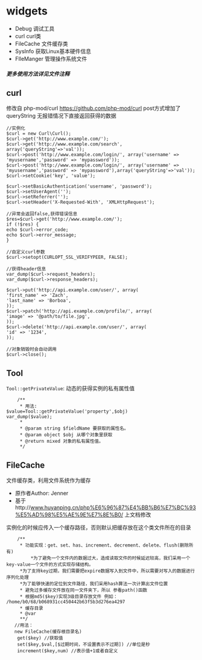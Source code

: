 # widgets

- Debug 调试工具
- curl  curl类
- FileCache 文件缓存类
- SysInfo 获取Linux基本硬件信息
- FIleManger 管理操作系统文件

##### 更多使用方法详见文件注释

## curl
修改自 php-mod/curl https://github.com/php-mod/curl
post方式增加了queryString
无报错情况下直接返回获得的数据
```
//实例化
$curl = new Curl\Curl();
$curl->get('http://www.example.com/');
$curl->get('http://www.example.com/search', array('queryString'=>'val'));
$curl->post('http://www.example.com/login/', array('username' => 'myusername','password' => 'mypassword'));
$curl->post('http://www.example.com/login/', array('username' => 'myusername','password' => 'mypassword'),array('queryString'=>'val'));
$curl->setCookie('key', 'value');

$curl->setBasicAuthentication('username', 'password');
$curl->setUserAgent('');
$curl->setReferrer('');
$curl->setHeader('X-Requested-With', 'XMLHttpRequest');

//异常会返回false,获得错误信息
$res=$curl->get('http://www.example.com/');
if (!$res) {
echo $curl->error_code;
echo $curl->error_message;
}

//自定义curl参数
$curl->setopt(CURLOPT_SSL_VERIFYPEER, FALSE);

//获得header信息
var_dump($curl->request_headers);
var_dump($curl->response_headers);

$curl->put('http://api.example.com/user/', array(
'first_name' => 'Zach',
'last_name' => 'Borboa',
));
$curl->patch('http://api.example.com/profile/', array(
'image' => '@path/to/file.jpg',
));
$curl->delete('http://api.example.com/user/', array(
'id' => '1234',
));

//对象销毁时会自动调用
$curl->close();
```

## Tool
`Tool::getPrivateValue`: 动态的获得实例的私有属性值
```
    /**
     * 用法:
$value=Tool::getPrivateValue('property',$obj)
var_dump($value);
     *
     * @param string $fieldName 要获取的属性名。
     * @param object $obj 从哪个对象里获取
     * @return mixed 对象的私有属性值。
     */
```

## FileCache
文件缓存类，利用文件系统作为缓存
 * 原作者Author: Jenner
 * 基于http://www.huyanping.cn/php%E6%96%87%E4%BB%B6%E7%BC%93%E5%AD%98%E5%AE%9E%E7%8E%B0/ 上文档修改

 实例化的时候应传入一个缓存路径，否则默认把缓存放在这个类文件所在的目录
 ```
     /**
      * 功能实现：get、set、has、increment、decrement、delete、flush(删除所有)
          *为了避免一个文件内的数据过大，造成读取文件的时候延迟较高，我们采用一个key-value一个文件的方式实现存储结构。
      *为了支持key过期，我们需要把expire数据写入到文件中，所以需要对写入的数据进行序列化处理
      *为了能够快速的定位到文件路径，我们采用hash算法一次计算出文件位置
      * 避免过多缓存文件放在同一文件夹下，所以 参看path()函数
      * 根据md5($key)实现3级目录存放文件 例如： /home/b0/68/b068931cc450442b63f5b3d276ea4297
      * 缓存目录
      * @var
      **/
    //用法：
    new FileCache(缓存根目录名)
     get($key) //获取值
     set($key,$val,[$过期时间，不设置表示不过期]) //单位是秒
     increment($key,num) //表示值+1或者自定义

 ```
